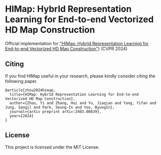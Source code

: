 # HIMap: HybrId Representation Learning for End-to-end Vectorized HD Map Construction

Official implementation for ["HIMap: HybrId Representation Learning for End-to-end Vectorized HD Map Construction"](https://arxiv.org/abs/2403.08639)) (CVPR 2024)

## Citing

If you find HIMap useful in your research, please kindly consider citing the following paper.
```
@article{zhou2024himap,
  title={HIMap: HybrId Representation Learning for End-to-end Vectorized HD Map Construction},
  author={Zhou, Yi and Zhang, Hui and Yu, Jiaqian and Yang, Yifan and Jung, Sangil and Park, Seung-In and Yoo, ByungIn},
  journal={arXiv preprint arXiv:2403.08639},
  year={2024}
}
```

## License
This project is licensed under the MIT License.
